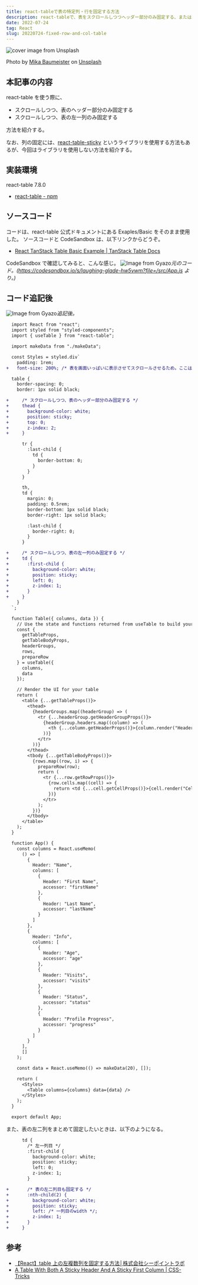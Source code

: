 ```yaml
---
title: react-tableで表の特定列・行を固定する方法
description: react-tableで、表をスクロールしつつヘッダー部分のみ固定する、または、表の左一列のみ固定する方法を紹介する。
date: 2022-07-24
tag: React
slug: 20220724-fixed-row-and-col-table
---
```


![cover image from Unsplash](/assets/blog/20220724-fixed-row-and-col-table/cover.webp)

Photo by [Mika Baumeister](https://unsplash.com/photos/Wpnoqo2plFA) on [Unsplash](https://unsplash.com/)

## 本記事の内容

react-table を使う際に、

- スクロールしつつ、表のヘッダー部分のみ固定する
- スクロールしつつ、表の左一列のみ固定する

方法を紹介する。

なお、列の固定には、[react-table-sticky](https://www.npmjs.com/package/react-table-sticky) というライブラリを使用する方法もあるが、今回はライブラリを使用しない方法を紹介する。

## 実装環境

react-table 7.8.0

- [react-table - npm](https://www.npmjs.com/package/react-table)

## ソースコード

コードは、react-table 公式ドキュメントにある Exaples/Basic をそのまま使用した。
ソースコードと CodeSandbox は、以下リンクからどうぞ。

- [React TanStack Table Basic Example | TanStack Table Docs](https://react-table-v7.tanstack.com/docs/examples/basic)

CodeSandbox で確認してみると、こんな感じ。
![Image from Gyazo](https://i.gyazo.com/4779a377bb6402237026f745b6ba1172.gif)_元のコード。(https://codesandbox.io/s/laughing-glade-hw5vwm?file=/src/App.js より。)_

## コード追記後

![Image from Gyazo](https://i.gyazo.com/ddb4ac4aeafd0843aebfc48115f03eba.gif)_追記後。_

```diff js:App.js
  import React from "react";
  import styled from "styled-components";
  import { useTable } from "react-table";

  import makeData from "./makeData";

  const Styles = styled.div`
    padding: 1rem;
+   font-size: 200%; /* 表を画面いっぱいに表示させてスクロールさせるため。ここは参考にしなくて大丈夫です */

  table {
    border-spacing: 0;
    border: 1px solid black;

+     /* スクロールしつつ、表のヘッダー部分のみ固定する */
+     thead {
+       background-color: white;
+       position: sticky;
+       top: 0;
+       z-index: 2;
+     }

      tr {
        :last-child {
          td {
            border-bottom: 0;
          }
        }
      }

      th,
      td {
        margin: 0;
        padding: 0.5rem;
        border-bottom: 1px solid black;
        border-right: 1px solid black;

        :last-child {
          border-right: 0;
        }
      }

+     /* スクロールしつつ、表の左一列のみ固定する */
+     td {
+       :first-child {
+         background-color: white;
+         position: sticky;
+         left: 0;
+         z-index: 1;
+       }
+     }
    }
  `;

  function Table({ columns, data }) {
    // Use the state and functions returned from useTable to build your UI
    const {
      getTableProps,
      getTableBodyProps,
      headerGroups,
      rows,
      prepareRow
    } = useTable({
      columns,
      data
    });

    // Render the UI for your table
    return (
      <table {...getTableProps()}>
        <thead>
          {headerGroups.map((headerGroup) => (
            <tr {...headerGroup.getHeaderGroupProps()}>
              {headerGroup.headers.map((column) => (
                <th {...column.getHeaderProps()}>{column.render("Header")}</th>
              ))}
            </tr>
          ))}
        </thead>
        <tbody {...getTableBodyProps()}>
          {rows.map((row, i) => {
            prepareRow(row);
            return (
              <tr {...row.getRowProps()}>
                {row.cells.map((cell) => {
                  return <td {...cell.getCellProps()}>{cell.render("Cell")}</td>;
                })}
              </tr>
            );
          })}
        </tbody>
      </table>
    );
  }

  function App() {
    const columns = React.useMemo(
      () => [
        {
          Header: "Name",
          columns: [
            {
              Header: "First Name",
              accessor: "firstName"
            },
            {
              Header: "Last Name",
              accessor: "lastName"
            }
          ]
        },
        {
          Header: "Info",
          columns: [
            {
              Header: "Age",
              accessor: "age"
            },
            {
              Header: "Visits",
              accessor: "visits"
            },
            {
              Header: "Status",
              accessor: "status"
            },
            {
              Header: "Profile Progress",
              accessor: "progress"
            }
          ]
        }
      ],
      []
    );

    const data = React.useMemo(() => makeData(20), []);

    return (
      <Styles>
        <Table columns={columns} data={data} />
      </Styles>
    );
  }

  export default App;
```

また、表の左二列をまとめて固定したいときは、以下のようになる。

```diff js:App.js
      td {
        /* 左一列目 */
        :first-child {
          background-color: white;
          position: sticky;
          left: 0;
          z-index: 1;
        }

+       /* 表の左二列目も固定する */
+       :nth-child(2) {
+         background-color: white;
+         position: sticky;
+         left: /* 一列目のwidth */;
+         z-index: 1;
+       }
+     }
```

## 参考

- [【React】table 上の左複数列を固定する方法│株式会社シーポイントラボ](https://cpoint-lab.co.jp/article/202110/21158/)
- [A Table With Both A Sticky Header And A Sticky First Column | CSS-Tricks](https://css-tricks.com/a-table-with-both-a-sticky-header-and-a-sticky-first-column/)
